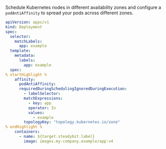 Schedule Kubernetes nodes in different availability zones and configure a `podAntiAffinity` to spread your pods across different zones.

```yaml
apiVersion: apps/v1
kind: Deployment
spec:
  selector:
    matchLabels:
      app: example
  template:
    metadata:
      labels:
        app: example
  spec:
% startHighlight %
    affinity:
      podAntiAffinity:
      requiredDuringSchedulingIgnoredDuringExecution:
        - labelSelector:
        matchExpressions:
          - key: app
          operator: In
          values:
            - example
        topologyKey: "topology.kubernetes.io/zone"
% endHighlight %
    containers:
      - name: ${target.steadybit.label}
        image: images.my-company.example/app:v4
```
